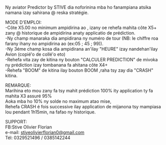 Ny aviator Predictor by STIVE dia noforinina mba ho fanampiana atsika namana izay sahirana @ reska stratégie.

<italic>MODE D'EMPLOI:</italic></br>
-Côte X5.00 no minimum ampidirina ao , izany oe rehefa mahita côte X5+ zany @ historique de ampidirina anaty applicatio de prédiction.</br>
-Ny champ manaraka dia ampidirana ny numéro de tour (NB: le chiffre roa farany ihany no ampidirina ao (ex:05 ; 45 ; 99)).</br>
-Ny 3éme champ kosa dia ampidirana an'ilay "HEURE" izay nandehan'ilay Avion (copié'o de collé'o eto)</br>
-Rehefa vita zay de kitina ny bouton "CALCULER PREDICTION" de mivoka ny prédiction izay tombanana fa  ahitana côte X4+</br>
-Rehefa "BOOM" de kitina ilay bouton BOOM ,raha tsy zay dia "CRASH" kitina.</br>

REMARQUE:</br>
Marihina eto mou zany fa tsy mahit prédiction 100% ity application ty fa mahita X3 assuré 95%</br>
Aoka mba ho 10% ny solde no maximum atao mise,</br>
Rehefa CRASH é fois successive ilay application de mijanona tsy mampiasa lou pendant 1h15min, na fafao ny historique.</br>

SUPPORT:</br>
FB:Stive Olivier Florian</br>
e-mail: stiveolivierflorian0@gmail.com</br>
Tél: 0329521496 / 0385142244</br>
